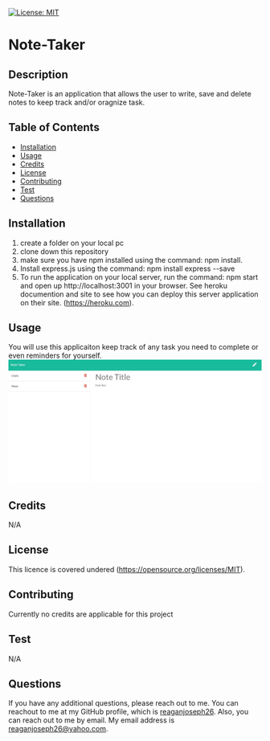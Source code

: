  [![License: MIT](https://img.shields.io/badge/License-MIT-yellow.svg)]()

  # Note-Taker 

  ## Description
  Note-Taker is an application that allows the user to write, save and delete notes to keep track and/or oragnize task. 

  ## Table of Contents
  * [Installation](#installation)
  * [Usage](#usage)
  * [Credits](#credits)
  * [License](#license)
  * [Contributing](#Contributing)
  * [Test](#test)
  * [Questions](#questions)
  

  ## Installation
  1. create a folder on your local pc 
  2. clone down this repository 
  3. make sure you have npm installed using the command: npm install. 
  4. Install express.js using the command: npm install express --save 
  5. To run the application on your local server, run the command: npm start and open up http://localhost:3001 in your browser. See heroku documention and site to see how you can deploy this server application on their site. (https://heroku.com).
  

  ## Usage
  You will use this applicaiton keep track of any task you need to complete or even reminders for yourself. 
  </br>
  ![ScreenShot](././public/assets/images/Screenshot.jpg)

  ## Credits
  N/A

  ## License
  This licence is covered undered (https://opensource.org/licenses/MIT).
  

  ## Contributing 
  Currently no credits are applicable for this project

  ## Test
  N/A

  ## Questions
  If you have any additional questions, please reach out to me. 
  You can reachout to me at my GitHub profile, which is [reaganjoseph26](https://github.com/reaganjoseph26).
  Also, you can reach out to me by email. My email address is reaganjoseph26@yahoo.com. 
  